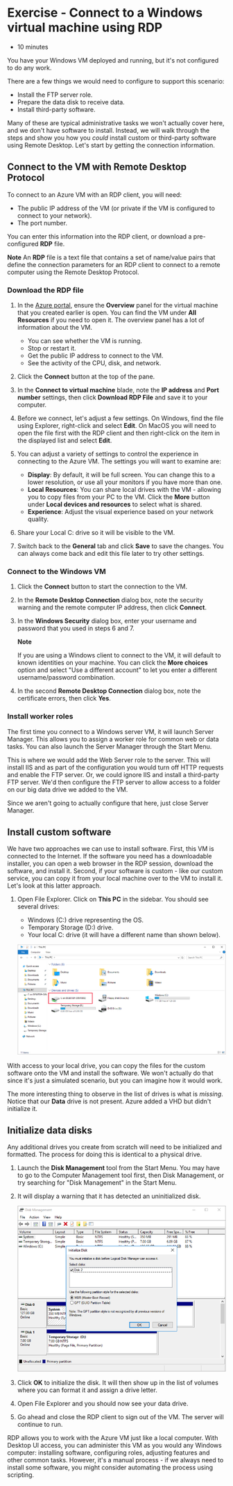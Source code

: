 # Exercise - Connect to a Windows virtual machine using RDP

* 10 minutes

You have your Windows VM deployed and running, but it's not configured to do any work.

There are a few things we would need to configure to support this scenario:

* Install the FTP server role.
* Prepare the data disk to receive data.
* Install third-party software.

Many of these are typical administrative tasks we won't actually cover here, and we don't have software to install. Instead, we will walk through the steps and show you how you _could_ install custom or third-party software using Remote Desktop. Let's start by getting the connection information.

## Connect to the VM with Remote Desktop Protocol

To connect to an Azure VM with an RDP client, you will need:

* The public IP address of the VM (or private if the VM is configured to connect to your network).
* The port number.

You can enter this information into the RDP client, or download a pre-configured **RDP** file.

**Note**
An **RDP** file is a text file that contains a set of name/value pairs that define the connection parameters for an RDP client to connect to a remote computer using the Remote Desktop Protocol.

### Download the RDP file

1. In the [Azure portal](https://portal.azure.com), ensure the **Overview** panel for the virtual machine that you created earlier is open. You can find the VM under **All Resources** if you need to open it. The overview panel has a lot of information about the VM.

    * You can see whether the VM is running.
    * Stop or restart it.
    * Get the public IP address to connect to the VM.
    * See the activity of the CPU, disk, and network.
2. Click the **Connect** button at the top of the pane.

3. In the **Connect to virtual machine** blade, note the **IP address** and **Port number** settings, then click **Download RDP File** and save it to your computer.

4. Before we connect, let's adjust a few settings. On Windows, find the file using Explorer, right-click and select **Edit**. On MacOS you will need to open the file first with the RDP client and then right-click on the item in the displayed list and select **Edit**.

5. You can adjust a variety of settings to control the experience in connecting to the Azure VM. The settings you will want to examine are:

    * **Display**: By default, it will be full screen. You can change this to a lower resolution, or use all your monitors if you have more than one.
    * **Local Resources**: You can share local drives with the VM - allowing you to copy files from your PC to the VM. Click the **More** button under **Local devices and resources** to select what is shared.
    * **Experience**: Adjust the visual experience based on your network quality.
6. Share your Local C: drive so it will be visible to the VM.

7. Switch back to the **General** tab and click **Save** to save the changes. You can always come back and edit this file later to try other settings.

### Connect to the Windows VM

1. Click the **Connect** button to start the connection to the VM.

2. In the **Remote Desktop Connection** dialog box, note the security warning and the remote computer IP address, then click **Connect**.

3. In the **Windows Security** dialog box, enter your username and password that you used in steps 6 and 7.

    **Note**

    If you are using a Windows client to connect to the VM, it will default to known identities on your machine. You can click the **More choices** option and select "Use a different account" to let you enter a different username/password combination.

4. In the second **Remote Desktop Connection** dialog box, note the certificate errors, then click **Yes**.

### Install worker roles

The first time you connect to a Windows server VM, it will launch Server Manager. This allows you to assign a worker role for common web or data tasks. You can also launch the Server Manager through the Start Menu.

This is where we would add the Web Server role to the server. This will install IIS and as part of the configuration you would turn off HTTP requests and enable the FTP server. Or, we could ignore IIS and install a third-party FTP server. We'd then configure the FTP server to allow access to a folder on our big data drive we added to the VM.

Since we aren't going to actually configure that here, just close Server Manager.

## Install custom software

We have two approaches we can use to install software. First, this VM is connected to the Internet. If the software you need has a downloadable installer, you can open a web browser in the RDP session, download the software, and install it. Second, if your software is custom - like our custom service, you can copy it from your local machine over to the VM to install it. Let's look at this latter approach.

1. Open File Explorer. Click on **This PC** in the sidebar. You should see several drives:

    * Windows (C:) drive representing the OS.
    * Temporary Storage (D:) drive.
    * Your local C: drive (it will have a different name than shown below).

    ![Screenshot showing the local drive shared with the Azure VM.](images/connectwinrdp1.png)

With access to your local drive, you can copy the files for the custom software onto the VM and install the software. We won't actually do that since it's just a simulated scenario, but you can imagine how it would work.

The more interesting thing to observe in the list of drives is what is _missing_. Notice that our **Data** drive is not present. Azure added a VHD but didn't initialize it.

## Initialize data disks

Any additional drives you create from scratch will need to be initialized and formatted. The process for doing this is identical to a physical drive.

1. Launch the **Disk Management** tool from the Start Menu. You may have to go to the Computer Management tool first, then Disk Management, or try searching for "Disk Management" in the Start Menu.

2. It will display a warning that it has detected an uninitialized disk.

    ![Screenshot showing the disk management tool warning about an uninitialized data disk in the VM.](images/connectwinrdp2.png)

3. Click **OK** to initialize the disk. It will then show up in the list of volumes where you can format it and assign a drive letter.

4. Open File Explorer and you should now see your data drive.

5. Go ahead and close the RDP client to sign out of the VM. The server will continue to run.

RDP allows you to work with the Azure VM just like a local computer. With Desktop UI access, you can administer this VM as you would any Windows computer: installing software, configuring roles, adjusting features and other common tasks. However, it's a manual process - if we always need to install some software, you might consider automating the process using scripting.
